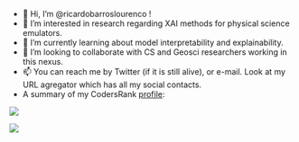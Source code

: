 - 👋 Hi, I’m @ricardobarroslourenco !
- 👀 I’m interested in research regarding XAI methods for physical science emulators.
- 🌱 I’m currently learning about model interpretability and explainability.
- 💞️ I’m looking to collaborate with CS and Geosci researchers working in this nexus.
- 📫 You can reach me by Twitter (if it is still alive), or e-mail. Look at my URL agregator which has all my social contacts.
- A summary of my CodersRank [profile](https://profile.codersrank.io/user/ricardobarroslourenco):

<img 
  src="https://cr-ss-service.azurewebsites.net/api/ScreenShot?widget=summary&username=ricardobarroslourenco"  
/>

<img
  src="https://cr-skills-chart-widget.azurewebsites.net/api/api?username=ricardobarroslourenco&width=820"
/>

<!---
ricardobarroslourenco/ricardobarroslourenco is a ✨ special ✨ repository because its `README.md` (this file) appears on your GitHub profile.
You can click the Preview link to take a look at your changes.
--->
